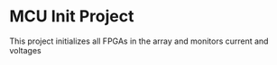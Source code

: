 # MCU Init Project
This project initializes all FPGAs in the array and monitors current and voltages

